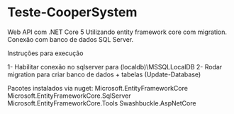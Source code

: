 # Teste-CooperSystem

Web API com .NET Core 5
Utilizando entity framework core com migration.
Conexão com banco de dados SQL Server.

Instruções para execução

1- Habilitar conexão no sqlserver para (localdb)\MSSQLLocalDB
2- Rodar migration para criar banco de dados + tabelas (Update-Database)

Pacotes instalados via nuget:
Microsoft.EntityFrameworkCore
Microsoft.EntityFrameworkCore.SqlServer
Microsoft.EntityFrameworkCore.Tools
Swashbuckle.AspNetCore
